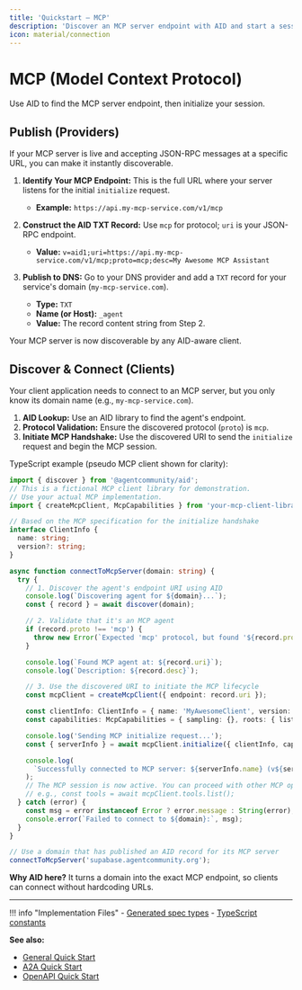 ```yaml
---
title: 'Quickstart — MCP'
description: 'Discover an MCP server endpoint with AID and start a session'
icon: material/connection
---
```


# MCP (Model Context Protocol)

Use AID to find the MCP server endpoint, then initialize your session.

## Publish (Providers)

If your MCP server is live and accepting JSON-RPC messages at a specific URL, you can make it instantly discoverable.

1.  **Identify Your MCP Endpoint:** This is the full URL where your server listens for the initial `initialize` request.
    - **Example:** `https://api.my-mcp-service.com/v1/mcp`

2.  **Construct the AID TXT Record:** Use `mcp` for protocol; `uri` is your JSON-RPC endpoint.
    - **Value:** `v=aid1;uri=https://api.my-mcp-service.com/v1/mcp;proto=mcp;desc=My Awesome MCP Assistant`

3.  **Publish to DNS:** Go to your DNS provider and add a `TXT` record for your service's domain (`my-mcp-service.com`).
    - **Type:** `TXT`
    - **Name (or Host):** `_agent`
    - **Value:** The record content string from Step 2.

Your MCP server is now discoverable by any AID-aware client.

## Discover & Connect (Clients)

Your client application needs to connect to an MCP server, but you only know its domain name (e.g., `my-mcp-service.com`).

1.  **AID Lookup:** Use an AID library to find the agent's endpoint.
2.  **Protocol Validation:** Ensure the discovered protocol (`proto`) is `mcp`.
3.  **Initiate MCP Handshake:** Use the discovered URI to send the `initialize` request and begin the MCP session.

TypeScript example (pseudo MCP client shown for clarity):

```ts
import { discover } from '@agentcommunity/aid';
// This is a fictional MCP client library for demonstration.
// Use your actual MCP implementation.
import { createMcpClient, McpCapabilities } from 'your-mcp-client-library';

// Based on the MCP specification for the initialize handshake
interface ClientInfo {
  name: string;
  version?: string;
}

async function connectToMcpServer(domain: string) {
  try {
    // 1. Discover the agent's endpoint URI using AID
    console.log(`Discovering agent for ${domain}...`);
    const { record } = await discover(domain);

    // 2. Validate that it's an MCP agent
    if (record.proto !== 'mcp') {
      throw new Error(`Expected 'mcp' protocol, but found '${record.proto}'`);
    }

    console.log(`Found MCP agent at: ${record.uri}`);
    console.log(`Description: ${record.desc}`);

    // 3. Use the discovered URI to initiate the MCP lifecycle
    const mcpClient = createMcpClient({ endpoint: record.uri });

    const clientInfo: ClientInfo = { name: 'MyAwesomeClient', version: '1.0.0' };
    const capabilities: McpCapabilities = { sampling: {}, roots: { listChanged: true } };

    console.log('Sending MCP initialize request...');
    const { serverInfo } = await mcpClient.initialize({ clientInfo, capabilities });

    console.log(
      `Successfully connected to MCP server: ${serverInfo.name} (v${serverInfo.version})`,
    );
    // The MCP session is now active. You can proceed with other MCP operations.
    // e.g., const tools = await mcpClient.tools.list();
  } catch (error) {
    const msg = error instanceof Error ? error.message : String(error);
    console.error(`Failed to connect to ${domain}:`, msg);
  }
}

// Use a domain that has published an AID record for its MCP server
connectToMcpServer('supabase.agentcommunity.org');
```

**Why AID here?** It turns a domain into the exact MCP endpoint, so clients can connect without hardcoding URLs.

---

!!! info "Implementation Files" - [Generated spec types](../protocol/spec.ts) - [TypeScript constants](../packages/aid/src/constants.ts)

**See also:**

- [General Quick Start](./index.md)
- [A2A Quick Start](./quickstart_a2a.md)
- [OpenAPI Quick Start](./quickstart_openapi.md)
